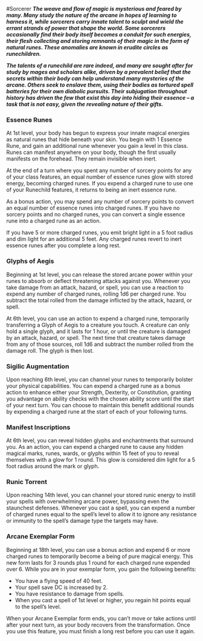 #Sorcerer
***The weave and flow of magic is mysterious and feared by many. Many study the nature of the arcane in hopes of learning to harness it, while sorcerers carry innate talent to sculpt and wield the errant strands of power that shape the world. Some sorcerers occasionally find their body itself becomes a conduit for such energies, their flesh collecting and storing remnants of their magic in the form of natural runes. These anomalies are known in erudite circles as runechildren.***

***The talents of a runechild are rare indeed, and many are sought after for study by mages and scholars alike, driven by a prevalent belief that the secrets within their body can help understand many mysteries of the arcane. Others seek to enslave them, using their bodies as tortured spell batteries for their own diabolic pursuits. Their subjugation throughout history has driven the few that exist this day into hiding their essence – a task that is not easy, given the revealing nature of their gifts.***

### Essence Runes
At 1st level, your body has begun to express your innate magical energies as natural runes that hide beneath your skin. You begin with 1 Essence Rune, and gain an additional rune whenever you gain a level in this class. Runes can manifest anywhere on your body, though the first usually manifests on the forehead. They remain invisible when inert.

At the end of a turn where you spent any number of sorcery points for any of your class features, an equal number of essence runes glow with stored energy, becoming charged runes. If you expend a charged rune to use one of your Runechild features, it returns to being an inert essence rune.

As a bonus action, you may spend any number of sorcery points to convert an equal number of essence runes into charged runes. If you have no sorcery points and no charged runes, you can convert a single essence rune into a charged rune as an action.

If you have 5 or more charged runes, you emit bright light in a 5 foot radius and dim light for an additional 5 feet. Any charged runes revert to inert essence runes after you complete a long rest.

### Glyphs of Aegis
Beginning at 1st level, you can release the stored arcane power within your runes to absorb or deflect threatening attacks against you. Whenever you take damage from an attack, hazard, or spell, you can use a reaction to expend any number of charged runes, rolling 1d6 per charged rune. You subtract the total rolled from the damage inflicted by the attack, hazard, or spell.

At 6th level, you can use an action to expend a charged rune, temporarily transferring a Glyph of Aegis to a creature you touch. A creature can only hold a single glyph, and it lasts for 1 hour, or until the creature is damaged by an attack, hazard, or spell. The next time that creature takes damage from any of those sources, roll 1d6 and subtract the number rolled from the damage roll. The glyph is then lost.

### Sigilic Augmentation
Upon reaching 6th level, you can channel your runes to temporarily bolster your physical capabilities. You can expend a charged rune as a bonus action to enhance either your Strength, Dexterity, or Constitution, granting you advantage on ability checks with the chosen ability score until the start of your next turn. You can choose to maintain this benefit additional rounds by expending a charged rune at the start of each of your following turns.

### Manifest Inscriptions
At 6th level, you can reveal hidden glyphs and enchantments that surround you. As an action, you can expend a charged rune to cause any hidden magical marks, runes, wards, or glyphs within 15 feet of you to reveal themselves with a glow for 1 round. This glow is considered dim light for a 5 foot radius around the mark or glyph.

### Runic Torrent
Upon reaching 14th level, you can channel your stored runic energy to instill your spells with overwhelming arcane power, bypassing even the staunchest defenses. Whenever you cast a spell, you can expend a number of charged runes equal to the spell’s level to allow it to ignore any resistance or immunity to the spell’s damage type the targets may have.

### Arcane Exemplar Form
Beginning at 18th level, you can use a bonus action and expend 6 or more charged runes to temporarily become a being of pure magical energy. This new form lasts for 3 rounds plus 1 round for each charged rune expended over 6. While you are in your exemplar form, you gain the following benefits:

- You have a flying speed of 40 feet.
- Your spell save DC is increased by 2.
- You have resistance to damage from spells.
- When you cast a spell of 1st level or higher, you regain hit points equal to the spell’s level.

When your Arcane Exemplar form ends, you can’t move or take actions until after your next turn, as your body recovers from the transformation. Once you use this feature, you must finish a long rest before you can use it again.